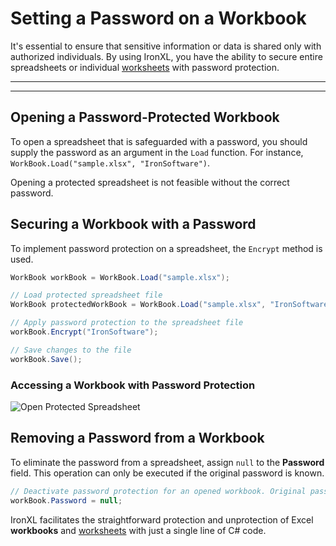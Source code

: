 # Setting a Password on a Workbook

It's essential to ensure that sensitive information or data is shared only with authorized individuals. By using IronXL, you have the ability to secure entire spreadsheets or individual [worksheets](https://ironsoftware.com/csharp/excel/how-to/set-password-worksheet/) with password protection.

***

***

## Opening a Password-Protected Workbook

To open a spreadsheet that is safeguarded with a password, you should supply the password as an argument in the `Load` function. For instance, `WorkBook.Load("sample.xlsx", "IronSoftware")`.

Opening a protected spreadsheet is not feasible without the correct password.

## Securing a Workbook with a Password

To implement password protection on a spreadsheet, the `Encrypt` method is used.

```cs
WorkBook workBook = WorkBook.Load("sample.xlsx");

// Load protected spreadsheet file
WorkBook protectedWorkBook = WorkBook.Load("sample.xlsx", "IronSoftware");

// Apply password protection to the spreadsheet file
workBook.Encrypt("IronSoftware");

// Save changes to the file
workBook.Save();
```

### Accessing a Workbook with Password Protection

![Open Protected Spreadsheet](https://ironsoftware.com/static-assets/excel/how-to/set-password-workbook/set-password-workbook-access.gif)

## Removing a Password from a Workbook

To eliminate the password from a spreadsheet, assign `null` to the **Password** field. This operation can only be executed if the original password is known.

```cs
// Deactivate password protection for an opened workbook. Original password is required.
workBook.Password = null;
```

IronXL facilitates the straightforward protection and unprotection of Excel **workbooks** and [worksheets](https://ironsoftware.com/csharp/excel/how-to/set-password-worksheet/) with just a single line of C# code.